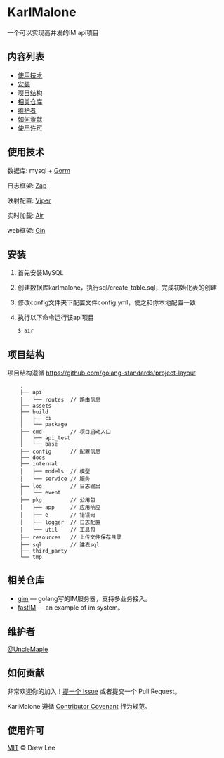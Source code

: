 # KarlMalone

一个可以实现高并发的IM api项目

## 内容列表

- [使用技术](#使用技术)
- [安装](#安装)
- [项目结构](#项目结构)
- [相关仓库](#相关仓库)
- [维护者](#维护者)
- [如何贡献](#如何贡献)
- [使用许可](#使用许可)

## 使用技术

数据库: mysql + [Gorm](https://github.com/go-gorm/gorm)

日志框架: [Zap](https://github.com/uber-go/zap)

映射配置: [Viper](https://github.com/spf13/viper)

实时加载: [Air](https://github.com/cosmtrek/air)

web框架: [Gin](https://github.com/gin-gonic/gin)

## 安装

1. 首先安装MySQL
2. 创建数据库karlmalone，执行sql/create_table.sql，完成初始化表的创建
3. 修改config文件夹下配置文件config.yml，使之和你本地配置一致
4. 执行以下命令运行该api项目

    ```sh
    $ air
    ```

## 项目结构
项目结构遵循 https://github.com/golang-standards/project-layout
```
    .
    ├── api
    │   └── routes  // 路由信息
    ├── assets
    ├── build
    │   ├── ci
    │   └── package
    ├── cmd         // 项目启动入口
    │   ├── api_test
    │   └── base
    ├── config      // 配置信息
    ├── docs
    ├── internal
    │   ├── models  // 模型
    │   └── service // 服务
    ├── log         // 日志输出
    │   └── event
    ├── pkg         // 公用包
    │   ├── app     // 应用响应
    │   ├── e       // 错误码
    │   ├── logger  // 日志配置 
    │   └── util    // 工具包
    ├── resources   // 上传文件保存目录
    ├── sql         // 建表sql
    ├── third_party
    └── tmp

```

## 相关仓库

- [gim](https://github.com/alberliu/gim) — golang写的IM服务器，支持多业务接入。
- [fastIM](https://github.com/GuoZhaoran/fastIM) — an example of im system。

## 维护者

[@UncleMaple](https://github.com/UncleMaple)

## 如何贡献

非常欢迎你的加入！[提一个 Issue](https://github.com/UncleMaple/KarlMalone/issues/new) 或者提交一个 Pull Request。


KarlMalone 遵循 [Contributor Covenant](http://contributor-covenant.org/version/1/3/0/) 行为规范。

## 使用许可

[MIT]() © Drew Lee
